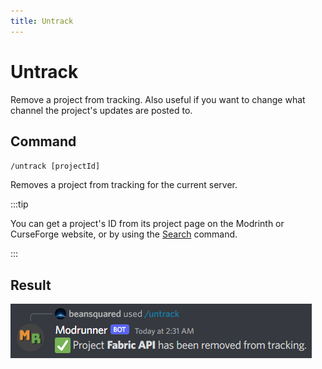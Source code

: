 ```yaml
---
title: Untrack
---
```


# Untrack

Remove a project from tracking. Also useful if you want to change what channel the project's updates are posted to.

## Command

`/untrack [projectId]`

Removes a project from tracking for the current server.

:::tip

You can get a project's ID from its project page on the Modrinth or CurseForge website, or by using the [Search](./search) command.

:::

## Result

![image](../../static/img/commands/untrack_result.png)
